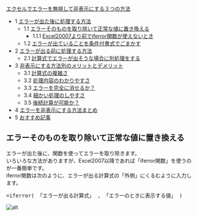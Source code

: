 [エクセルでエラーを無視して非表示にする３つの方法](https://www.excelspeedup.com/errormushi/)<br>

- 1 [エラーが出た後に処理する方法](https://www.excelspeedup.com/errormushi/#i)
    - 1.1 [エラーそのものを取り除いて正常な値に置き換える](https://www.excelspeedup.com/errormushi/#i-2)
        - 1.1.1 [Excel20007より前でiferror関数が使えないとき](https://www.excelspeedup.com/errormushi/#Excel20007iferror)
    - 1.2 [エラーが出ていることを条件付書式でごまかす](https://www.excelspeedup.com/errormushi/#i-3)
- 2 [エラーが出る前に処理する方法](https://www.excelspeedup.com/errormushi/#i-4)
    - 2.1 [計算式でエラーが出そうな場合に別処理をする](https://www.excelspeedup.com/errormushi/#i-5)
- 3 [非表示にする方法別のメリットとデメリット](https://www.excelspeedup.com/errormushi/#i-6)
    - 3.1 [計算式の複雑さ](https://www.excelspeedup.com/errormushi/#i-7)
    - 3.2 [処理内容のわかりやすさ](https://www.excelspeedup.com/errormushi/#i-8)
    - 3.3 [エラーを完全に消せるか？](https://www.excelspeedup.com/errormushi/#i-9)
    - 3.4 [細かい処理のしやすさ](https://www.excelspeedup.com/errormushi/#i-10)
    - 3.5 [後続計算が可能か？](https://www.excelspeedup.com/errormushi/#i-11)
- 4 [エラーを非表示にする方法まとめ](https://www.excelspeedup.com/errormushi/#i-12)
- 5 [おすすめ記事](https://www.excelspeedup.com/errormushi/#i-13)

## エラーそのものを取り除いて正常な値に置き換える

エラーが出た後に、関数を使ってエラーを取り除きます。<br>
いろいろな方法がありますが、Excel2007以降であれば「iferror関数」を使うのが一番簡単です。<br>
iferror関数は次のように、エラーが出る計算式の「外側」にくるむように入力します。<br>
<pre>
=iferror( 「エラーが出る計算式」 , 「エラーのときに表示する値」 )
</pre>

![alt](https://www.excelspeedup.com/wp-content/uploads/2016/04/errormushi_1_1.png)<br>
